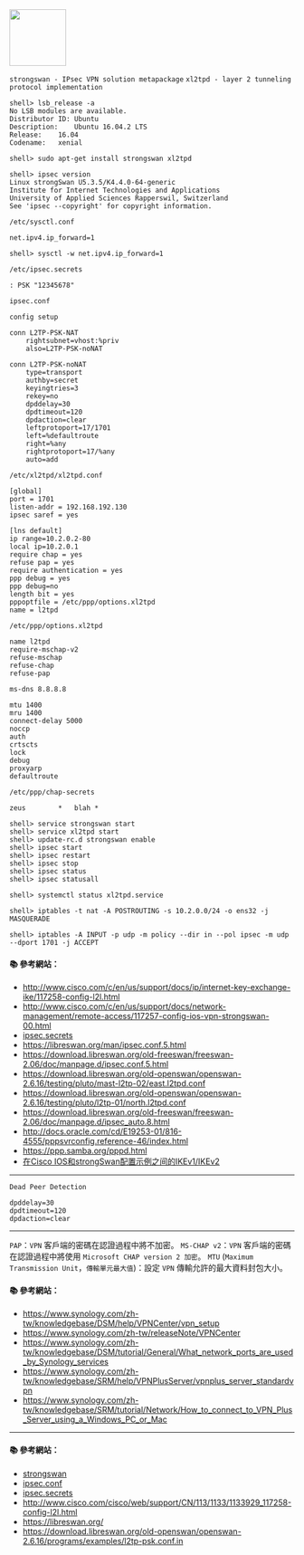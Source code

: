 <img src="https://www.strongswan.org/images/strongswan.png" width="100">

`strongswan - IPsec VPN solution metapackage`
`xl2tpd - layer 2 tunneling protocol implementation`


```console
shell> lsb_release -a
No LSB modules are available.
Distributor ID:	Ubuntu
Description:	Ubuntu 16.04.2 LTS
Release:	16.04
Codename:	xenial
```

```console
shell> sudo apt-get install strongswan xl2tpd
```

```console
shell> ipsec version
Linux strongSwan U5.3.5/K4.4.0-64-generic
Institute for Internet Technologies and Applications
University of Applied Sciences Rapperswil, Switzerland
See 'ipsec --copyright' for copyright information.
```


`/etc/sysctl.conf`

```
net.ipv4.ip_forward=1
```

```console
shell> sysctl -w net.ipv4.ip_forward=1
```

`/etc/ipsec.secrets`

```
: PSK "12345678"
```

`ipsec.conf`

```
config setup

conn L2TP-PSK-NAT
	rightsubnet=vhost:%priv
	also=L2TP-PSK-noNAT

conn L2TP-PSK-noNAT
	type=transport
	authby=secret
	keyingtries=3
	rekey=no
	dpddelay=30
	dpdtimeout=120
	dpdaction=clear
	leftprotoport=17/1701
 	left=%defaultroute
	right=%any
	rightprotoport=17/%any
	auto=add
```

`/etc/xl2tpd/xl2tpd.conf`

```
[global]
port = 1701
listen-addr = 192.168.192.130
ipsec saref = yes

[lns default]
ip range=10.2.0.2-80
local ip=10.2.0.1
require chap = yes
refuse pap = yes
require authentication = yes
ppp debug = yes
ppp debug=no
length bit = yes
pppoptfile = /etc/ppp/options.xl2tpd
name = l2tpd
```

`/etc/ppp/options.xl2tpd`

```
name l2tpd
require-mschap-v2
refuse-mschap
refuse-chap
refuse-pap

ms-dns 8.8.8.8

mtu 1400
mru 1400
connect-delay 5000
noccp
auth
crtscts
lock
debug
proxyarp
defaultroute
```

`/etc/ppp/chap-secrets`
```
zeus		*	blah *
```

```console
shell> service strongswan start
shell> service xl2tpd start
shell> update-rc.d strongswan enable
shell> ipsec start
shell> ipsec restart
shell> ipsec stop
shell> ipsec status
shell> ipsec statusall

shell> systemctl status xl2tpd.service
```

```console
shell> iptables -t nat -A POSTROUTING -s 10.2.0.0/24 -o ens32 -j MASQUERADE
```

```console
shell> iptables -A INPUT -p udp -m policy --dir in --pol ipsec -m udp --dport 1701 -j ACCEPT
```

#### :books: 參考網站：
- http://www.cisco.com/c/en/us/support/docs/ip/internet-key-exchange-ike/117258-config-l2l.html
- http://www.cisco.com/c/en/us/support/docs/network-management/remote-access/117257-config-ios-vpn-strongswan-00.html
- [ipsec.secrets](http://manpages.ubuntu.com/manpages/zesty/man5/ipsec.secrets.5.html)
- https://libreswan.org/man/ipsec.conf.5.html
- https://download.libreswan.org/old-freeswan/freeswan-2.06/doc/manpage.d/ipsec.conf.5.html
- https://download.libreswan.org/old-openswan/openswan-2.6.16/testing/pluto/mast-l2tp-02/east.l2tpd.conf
- https://download.libreswan.org/old-openswan/openswan-2.6.16/testing/pluto/l2tp-01/north.l2tpd.conf
- https://download.libreswan.org/old-freeswan/freeswan-2.06/doc/manpage.d/ipsec_auto.8.html
- http://docs.oracle.com/cd/E19253-01/816-4555/pppsvrconfig.reference-46/index.html
- https://ppp.samba.org/pppd.html
- [在Cisco IOS和strongSwan配置示例之间的IKEv1/IKEv2](http://www.cisco.com/c/zh_cn/support/docs/ip/internet-key-exchange-ike/117258-config-l2l.html)

---

`Dead Peer Detection`

```
dpddelay=30
dpdtimeout=120
dpdaction=clear
```

---

`PAP`：`VPN` 客戶端的密碼在認證過程中將不加密。
`MS-CHAP v2`：`VPN` 客戶端的密碼在認證過程中將使用 `Microsoft CHAP version 2 加密`。
`MTU` (`Maximum Transmission Unit`，`傳輸單元最大值`)：設定 `VPN` 傳輸允許的最大資料封包大小。

#### :books: 參考網站：
- https://www.synology.com/zh-tw/knowledgebase/DSM/help/VPNCenter/vpn_setup
- https://www.synology.com/zh-tw/releaseNote/VPNCenter
- https://www.synology.com/zh-tw/knowledgebase/DSM/tutorial/General/What_network_ports_are_used_by_Synology_services
- https://www.synology.com/zh-tw/knowledgebase/SRM/help/VPNPlusServer/vpnplus_server_standardvpn
- https://www.synology.com/zh-tw/knowledgebase/SRM/tutorial/Network/How_to_connect_to_VPN_Plus_Server_using_a_Windows_PC_or_Mac

---

#### :books: 參考網站：
- [strongswan](https://www.strongswan.org/)
- [ipsec.conf](http://manpages.ubuntu.com/manpages/wily/man5/ipsec.conf.5.html)
- [ipsec.secrets](http://manpages.ubuntu.com/manpages/xenial/man5/ipsec.secrets.5.html)
- http://www.cisco.com/cisco/web/support/CN/113/1133/1133929_117258-config-l2l.html
- https://libreswan.org/
- https://download.libreswan.org/old-openswan/openswan-2.6.16/programs/examples/l2tp-psk.conf.in

